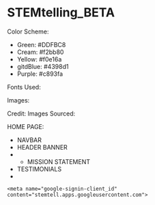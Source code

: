 # STEMtelling_BETA

Color Scheme:  
- Green: #DDFBC8
- Cream: #f2bb80
- Yellow: #f0e16a
- gitdBlue: #4398d1
- Purple: #c893fa

Fonts Used:


Images:


Credit:
Images Sourced:

HOME PAGE:
- NAVBAR
- HEADER BANNER
- - MISSION STATEMENT
- TESTIMONIALS
- 

<!-- Google ID Client -->
    <meta name="google-signin-client_id" content="stemtell.apps.googleusercontent.com">

